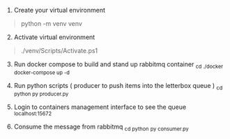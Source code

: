1. Create your virtual environment
>python -m venv venv

2. Activate virtual environment
>./venv/Scripts/Activate.ps1

3. Run docker compose to build and stand up rabbitmq container
<sub>cd ./docker</sub>
<sub>docker-compose up -d</sub>

4. Run python scripts ( producer to push items into the letterbox queue )
<sub>cd python </sub>
<sub>py producer.py</sub>

5. Login to containers management interface to see the queue
<sub>localhost:15672</sub>

6. Consume the message from rabbitmq
<sub>cd python</sub>
<sub>py consumer.py</sub>
